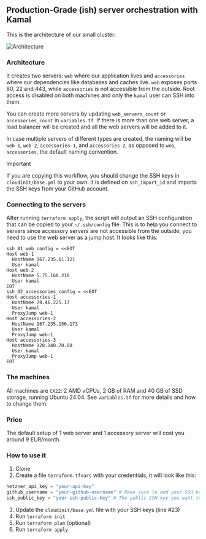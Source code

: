 ## Production-Grade (ish) server orchestration with Kamal

This is the architecture of our small cluster:

![Architecture](arch.png)

### Architecture

It creates two servers: `web` where our application lives and `accessories` where our dependencies like databases and caches live.
`web` exposes ports 80, 22 and 443, while `accessories` is not accessible from the outside. Root access is disabled on both machines and only the `kamal` user can SSH into them.

You can create more servers by updating `web_servers_count` or `accessories_count` in `variables.tf`. If there is more than one web server, a load balancer will be created and all the web servers will be added to it.

In case multiple servers of different types are created, the naming will be `web-1`, `web-2`, `accessories-1`, and `accessories-2`, as opposed to `web`, `accessories`, the default naming convention.

> [!IMPORTANT]
> If you are copying this workflow, you should change the SSH keys in `cloudinit/base.yml` to your own.
> It is defined on `ssh_import_id` and imports the SSH keys from your GitHub account.

### Connecting to the servers

After running `terraform apply`, the script will output an SSH configuration that can be copied to your `~/.ssh/config` file. This is to help you connect to servers since accessory servers are not accessible from the outside, you need to use the web server as a jump host. It looks like this:

```ssh-config
ssh_01_web_config = <<EOT
Host web-1
  HostName 167.235.61.121
  User kamal
Host web-2
  HostName 5.75.160.210
  User kamal
EOT
ssh_02_accessories_config = <<EOT
Host accessories-1
  HostName 78.46.225.17
  User kamal
  ProxyJump web-1
Host accessories-2
  HostName 167.235.156.173
  User kamal
  ProxyJump web-1
Host accessories-3
  HostName 128.140.70.80
  User kamal
  ProxyJump web-1
EOT
```

### The machines

All machines are `CX22`: 2 AMD vCPUs, 2 GB of RAM and 40 GB of SSD storage, running Ubuntu 24.04. See `variables.tf` for more details and how to change them.

### Price

The default setup of 1 web server and 1 accessory server will cost you around 9 EUR/month.

### How to use it

1. Clone
2. Create a file `terraform.tfvars` with your credentials, it will look like this:
```terraform
hetzner_api_key = "your-api-key"
github_username = "your-github-username" # Make sure to add your SSH key to your GitHub account
ssh_public_key = "your-ssh-public-key" # The public SSH key you want to use to connect to the Hetzner servers
```
3. Update the `cloudinit/base.yml` file with your SSH keys (line #23)
4. Run `terraform init`
5. Run `terraform plan` (optional)
6. Run `terraform apply`
